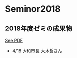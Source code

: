# Seminor2018
## 2018年度ゼミの成果物
[See PDF](https://github.com/AyameO/Seminor2018FS/issues/1)
* 4/18 大和市長 大木哲さん
